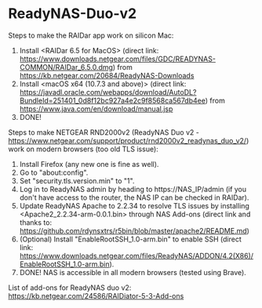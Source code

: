 # ReadyNAS-Duo-v2

Steps to make the RAIDar app work on silicon Mac:

1. Install <RAIDar 6.5 for MacOS> (direct link: https://www.downloads.netgear.com/files/GDC/READYNAS-COMMON/RAIDar_6.5.0.dmg) from https://kb.netgear.com/20684/ReadyNAS-Downloads
2. Install <macOS x64 (10.7.3 and above)> (direct link: https://javadl.oracle.com/webapps/download/AutoDL?BundleId=251401_0d8f12bc927a4e2c9f8568ca567db4ee) from https://www.java.com/en/download/manual.jsp
3. DONE! 

Steps to make NETGEAR RND2000v2 (ReadyNAS Duo v2 - https://www.netgear.com/support/product/rnd2000v2_readynas_duo_v2/) work on modern browsers (too old TLS issue):

1. Install Firefox (any new one is fine as well).
2. Go to "about:config".
3. Set "security.tls.version.min" to "1".
4. Log in to ReadyNAS admin by heading to https://NAS_IP/admin (if you don't have access to the router, the NAS IP can be checked in RAIDar).
6. Update ReadyNAS Apache to 2.2.34 to resolve TLS issues by installing <Apache2_2.2.34-arm-0.0.1.bin> through NAS Add-ons (direct link and thanks to: https://github.com/rdynsxtrs/r5bin/blob/master/apache2/README.md)
5. (Optional) Install "EnableRootSSH_1.0-arm.bin" to enable SSH (direct link: https://www.downloads.netgear.com/files/ReadyNAS/ADDON/4.2(X86)/EnableRootSSH_1.0-arm.bin).
6. DONE! NAS is accessible in all modern browsers (tested using Brave).

List of add-ons for ReadyNAS duo v2: https://kb.netgear.com/24586/RAIDiator-5-3-Add-ons
